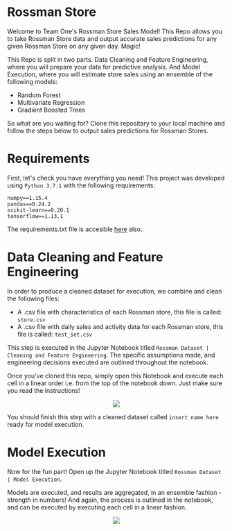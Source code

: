 # Rossman Store 

Welcome to Team One's Rossman Store Sales Model! This Repo allows you to take Rossman Store data and output accurate
sales predictions for any given Rossman Store on any given day. Magic!

This Repo is split in two parts. Data Cleaning and Feature Engineering, where you will prepare your data for predictive analysis. And Model Execution, where you will estimate store sales using an ensemble of the following models:

* Random Forest
* Multivariate Regression
* Gradient Boosted Trees

So what are you waiting for? Clone this repositary to your local machine and follow the steps below to output
sales predictions for Rossman Stores.



# Requirements

First, let's check you have everything you need! This project was developed using `Python 3.7.1` with the following requirements:

```
numpy==1.15.4
pandas==0.24.2
scikit-learn==0.20.1
tensorflow==1.13.1
```
The requirements.txt file is accesible [here](https://github.com/EdithChorev/Team1/blob/master/requirements.txt) also.



# Data Cleaning and Feature Engineering

In order to produce a cleaned dataset for execution, we combine and clean the following files:

* A .csv file with characteristics of each Rossman store, this file is called: `store.csv`
* A .csv file with daily sales and activity data for each Rossman store, this file is called: `test_set.csv`

This step is executed in the Jupyter Notebook titled `Rossman Dataset | Cleaning and Feature Engineering`. The specific
assumptions made, and engineering decisions executed are outlined throughout the notebook.

Once you've cloned this repo, simply open this Notebook and execute each cell 
in a linear order i.e. from the top of the notebook down. Just make sure you read the instructions!


<p align="center">
  <img src="https://i.chzbgr.com/full/8396877568/hDEBA606B/"/>
</p>


You should finish this step with a cleaned dataset called `insert name here` ready for model execution.



# Model Execution

Now for the fun part! Open up the Jupyter Notebook titled `Rossman Dataset | Model Execution`. 

Models are executed, and results are aggregated, in an ensemble fashion - strength in numbers! And again, the process is outlined in the notebook, and can be executed by executing each cell in a linear fashion.

<p align="center">
  <img src="https://i.pinimg.com/originals/f0/d9/84/f0d984083416dedfa4e7501ce9b02296.jpg"/>
</p>


